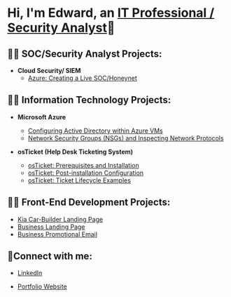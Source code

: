 <h1>Hi, I'm Edward, an <a href="https://www.linkedin.com/in/edwardcampbell15">IT Professional / Security Analyst</a>👋</h1>

<h2>👨‍💻 SOC/Security Analyst Projects:</h2>

- <b>Cloud Security/ SIEM</b>
  - [Azure: Creating a Live SOC/Honeynet](https://github.com/ecurry15/Azure-HoneyNet-Soc)

  
<h2>👨‍💻 Information Technology Projects:</h2>

- <b>Microsoft Azure</b>
  - [Configuring Active Directory within Azure VMs](https://github.com/ecurry15/Configure-Active-Directory)
  - [Network Security Groups (NSGs) and Inspecting Network Protocols](https://github.com/ecurry15/azure-network-protocols)

- <b>osTicket (Help Desk Ticketing System)</b>
  - [osTicket: Prerequisites and Installation](https://github.com/ecurry15/osTicket-prerequisites)
  - [osTicket: Post-installation Configuration](https://github.com/ecurry15/osTicket-post-install-config)
  - [osTicket: Ticket Lifecycle Examples](https://github.com/ecurry15/osTicket-lifestyle)

<h2>👨‍💻 Front-End Development Projects:</h2>

- [Kia Car-Builder Landing Page](https://github.com/ecurry15/Kia-build-car-page-replica)
- [Business Landing Page](https://github.com/ecurry15/landing-page)
- [Business Promotional Email](https://github.com/ecurry15/Promo-email)

<h2>🤳Connect with me:</h2>

- [LinkedIn](https://www.linkedin.com/in/edwardcampbell15)

- [Portfolio Website](https://www.edwardcampbell.dev)
